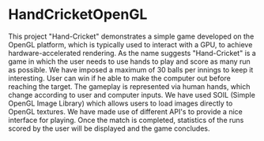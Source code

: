 HandCricketOpenGL
=================
This project "Hand-Cricket" demonstrates a simple game developed on the OpenGL platform, which is typically used to interact with a GPU, to 
achieve hardware-accelerated rendering. As the name suggests "Hand-Cricket" is a game in which the user needs to use hands to play and score as many run as possible. We have 
imposed a maximum of 30 balls per innings to keep it interesting. User can win if he able to make the computer out before reaching the target. The gameplay is represented via human 
hands, which change according to user and computer inputs. We have used SOIL (Simple OpenGL Image Library) which allows users to load images directly to OpenGL textures. We 
have made use of different API's to provide a nice interface for playing. Once the match is completed, statistics of the runs scored by the user will be displayed and the game concludes.
